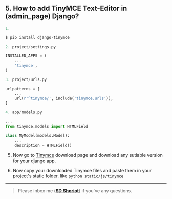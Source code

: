 ## 5. How to add TinyMCE Text-Editor in (admin_page) Django?

```python
1.

$ pip install django-tinymce
```

```python
2. project/settings.py

INSTALLED_APPS = (
    ...
    'tinymce',
)
```

```python
3. project/urls.py

urlpatterns = [
    ...
    url(r'^tinymce/', include('tinymce.urls')),
]
```

```python
4. app/models.py

...
from tinymce.models import HTMLField

class MyModel(models.Model):
    ...
    description = HTMLField()
```

5. Now go to [Tinymce](https://www.tiny.cloud/get-tiny/) download page and download any sutiable version for your django app.


6. Now copy your downloaded Tinymce files and paste them in your project's static folder. like ```python static/js/tinymce```
---

> Please inbox me (**[SD Shoriot](https://www.facebook.com/shoriot)**) if you've any questions. 